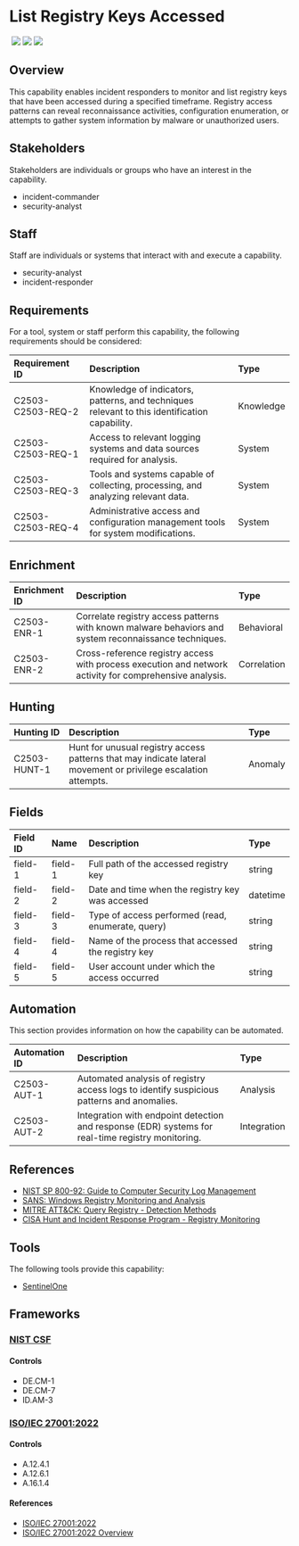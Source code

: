 # List Registry Keys Accessed
&nbsp;![](https://img.shields.io/badge/ID-C2503-blue)&nbsp;![](https://img.shields.io/badge/Phase-Identification_%28P0002%29-blue)&nbsp;![](https://img.shields.io/badge/Category-Configuration-blue)
## Overview
This capability enables incident responders to monitor and list registry keys that have been accessed during a specified timeframe. Registry access patterns can reveal reconnaissance activities, configuration enumeration, or attempts to gather system information by malware or unauthorized users.

## Stakeholders
Stakeholders are individuals or groups who have an interest in the capability.

- incident-commander
- security-analyst

## Staff
Staff are individuals or systems that interact with and execute a capability.

- security-analyst
- incident-responder

## Requirements
For a tool, system or staff perform this capability, the following requirements should be considered:

| Requirement ID | Description | Type |
| :--- | :--- | :--- |
| C2503-C2503-REQ-2 | Knowledge of indicators, patterns, and techniques relevant to this identification capability. | Knowledge|
| C2503-C2503-REQ-1 | Access to relevant logging systems and data sources required for analysis. | System|
| C2503-C2503-REQ-3 | Tools and systems capable of collecting, processing, and analyzing relevant data. | System|
| C2503-C2503-REQ-4 | Administrative access and configuration management tools for system modifications. | System|

## Enrichment
| Enrichment ID | Description | Type |
| :--- | :--- | :--- |
| C2503-ENR-1 | Correlate registry access patterns with known malware behaviors and system reconnaissance techniques. | Behavioral |
| C2503-ENR-2 | Cross-reference registry access with process execution and network activity for comprehensive analysis. | Correlation |

## Hunting
| Hunting ID | Description | Type |
| :--- | :--- | :--- |
| C2503-HUNT-1 | Hunt for unusual registry access patterns that may indicate lateral movement or privilege escalation attempts. | Anomaly |

## Fields
| Field ID | Name | Description | Type |
| :--- | :--- | :--- | :--- |
| field-1 | field-1 | Full path of the accessed registry key | string |
| field-2 | field-2 | Date and time when the registry key was accessed | datetime |
| field-3 | field-3 | Type of access performed (read, enumerate, query) | string |
| field-4 | field-4 | Name of the process that accessed the registry key | string |
| field-5 | field-5 | User account under which the access occurred | string |

## Automation
This section provides information on how the capability can be automated.

| Automation ID | Description | Type |
| :--- | :--- | :--- |
| C2503-AUT-1 | Automated analysis of registry access logs to identify suspicious patterns and anomalies. | Analysis |
| C2503-AUT-2 | Integration with endpoint detection and response (EDR) systems for real-time registry monitoring. | Integration |

## References

- [NIST SP 800-92: Guide to Computer Security Log Management](https://csrc.nist.gov/publications/detail/sp/800-92/final)
- [SANS: Windows Registry Monitoring and Analysis](https://www.sans.org/white-papers/32949/)
- [MITRE ATT&CK: Query Registry - Detection Methods](https://attack.mitre.org/techniques/T1012/)
- [CISA Hunt and Incident Response Program - Registry Monitoring](https://www.cisa.gov/sites/default/files/publications/CISA_Hunt_and_Incident_Response_Program.pdf)
## Tools
The following tools provide this capability:

- [SentinelOne](../tool/sentinelone/C2503.md)

## Frameworks
### [NIST CSF](../frameworks/F0003.md)

#### Controls

- DE.CM-1 
- DE.CM-7 
- ID.AM-3 

### [ISO/IEC 27001:2022](../frameworks/F0002.md)

#### Controls

- A.12.4.1 
- A.12.6.1 
- A.16.1.4 

#### References

- [ISO/IEC 27001:2022](https://www.iso.org/standard/82875.html)
- [ISO/IEC 27001:2022 Overview](https://www.iso.org/isoiec-27001-information-security.html)